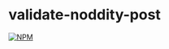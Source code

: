 # validate-noddity-post
[![NPM](https://nodei.co/npm/validate-noddity-post.png)](https://nodei.co/npm/validate-noddity-post/)
